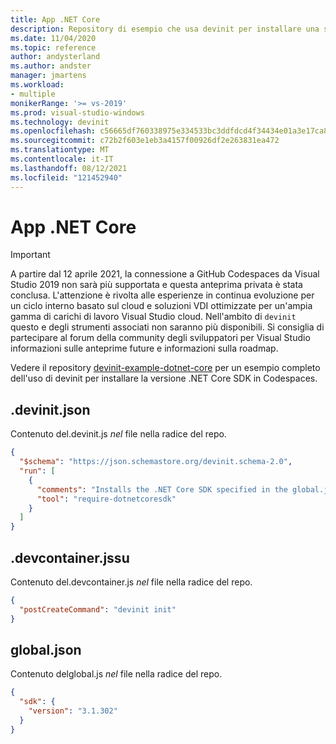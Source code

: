 ```yaml
---
title: App .NET Core
description: Repository di esempio che usa devinit per installare una specifica .NET Core SDK.
ms.date: 11/04/2020
ms.topic: reference
author: andysterland
ms.author: andster
manager: jmartens
ms.workload:
- multiple
monikerRange: '>= vs-2019'
ms.prod: visual-studio-windows
ms.technology: devinit
ms.openlocfilehash: c56665df760338975e334533bc3ddfdcd4f34434e01a3e17ca8d5d9440679856
ms.sourcegitcommit: c72b2f603e1eb3a4157f00926df2e263831ea472
ms.translationtype: MT
ms.contentlocale: it-IT
ms.lasthandoff: 08/12/2021
ms.locfileid: "121452940"
---
```

# <a name="net-core-app"></a>App .NET Core

> [!IMPORTANT]
> A partire dal 12 aprile 2021, la connessione a GitHub Codespaces da Visual Studio 2019 non sarà più supportata e questa anteprima privata è stata conclusa. L'attenzione è rivolta alle esperienze in continua evoluzione per un ciclo interno basato sul cloud e soluzioni VDI ottimizzate per un'ampia gamma di carichi di lavoro Visual Studio cloud. Nell'ambito di `devinit` questo e degli strumenti associati non saranno più disponibili. Si consiglia di partecipare al forum della community degli sviluppatori per Visual Studio informazioni sulle anteprime future e informazioni sulla roadmap.

Vedere il repository [devinit-example-dotnet-core](https://github.com/microsoft/devinit-example-dotnet-core) per un esempio completo dell'uso di devinit per installare la versione .NET Core SDK in Codespaces.

## <a name="devinitjson"></a>.devinit.json

Contenuto del.devinit.js _nel_ file nella radice del repo.

```json
{
  "$schema": "https://json.schemastore.org/devinit.schema-2.0",
  "run": [
    {
      "comments": "Installs the .NET Core SDK specified in the global.json file.",
      "tool": "require-dotnetcoresdk"
    }
  ]
}
```

## <a name="devcontainerjson"></a>.devcontainer.jssu

Contenuto del.devcontainer.js _nel_ file nella radice del repo.

```json
{
  "postCreateCommand": "devinit init"
}
```

## <a name="globaljson"></a>global.json

Contenuto delglobal.js _nel_ file nella radice del repo.

```json
{
  "sdk": {
    "version": "3.1.302"
  }
}
```

